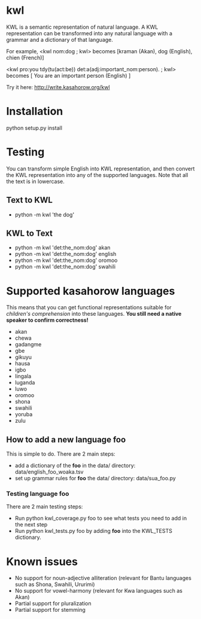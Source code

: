 # kwl
KWL is a semantic representation of natural language. A KWL representation can be transformed into any natural language with a grammar and a dictionary of that language.

For example, 
&lt;kwl nom:dog ; kwl&gt; becomes [kraman (Akan), dog (English), chien (French)]

&lt;kwl pro:you tdy(tu(act:be)) det:a(adj:important_nom:person). ; kwl&gt; becomes [ You are an important person (English) ]

Try it here: http://write.kasahorow.org/kwl 

# Installation

python setup.py install


# Testing

You can transform simple English into KWL representation, and then convert the KWL representation into any of the supported languages. Note that all the text is in lowercase.

## Text to KWL

* python -m kwl 'the dog'

## KWL to Text

* python -m kwl 'det:the_nom:dog' akan
* python -m kwl 'det:the_nom:dog' english
* python -m kwl 'det:the_nom:dog' oromoo
* python -m kwl 'det:the_nom:dog' swahili


# Supported kasahorow languages
This means that you can get functional representations suitable for *children's comprehension* into these languages. **You still need a native speaker to confirm correctness!**

* akan
* chewa
* gadangme
* gbe
* gikuyu
* hausa
* igbo
* lingala
* luganda
* luwo
* oromoo
* shona
* swahili
* yoruba
* zulu

## How to add a new language **foo**
This is simple to do. There are 2 main steps:
- add a dictionary of the **foo** in the data/ directory: data/english_foo_woaka.tsv
- set up grammar rules for **foo** the data/ directory: data/sua_foo.py

### Testing language **foo**
There are 2 main testing steps:
- Run python kwl_coverage.py foo to see what tests you need to add in the next step
- Run python kwl_tests.py foo by adding **foo** into the KWL_TESTS dictionary.

# Known issues
- No support for noun-adjective alliteration (relevant for Bantu languages such as Shona, Swahili, Ururimi)
- No support for vowel-harmony (relevant for Kwa languages such as Akan)
- Partial support for pluralization
- Partial support for stemming
